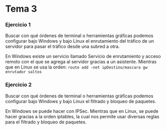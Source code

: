 # Tema 3

### Ejercicio 1
Buscar con qué órdenes de terminal o herramientas gráficas podemos configurar bajo Windows y bajo Linux el enrutamiento del tráfico de un servidor para pasar el tráfico desde una subred a otra.

En Windows existe un servicio llamado Servicio de enrutamiento y acceso remoto con el que se agrega al servidor gracias a un asistente.
Mientras que en Linux se usa la orden: `route add -net ipDestino/mascara gw enrutador saltos`

### Ejercicio 2
Buscar con qué órdenes de terminal o herramientas gráficas podemos configurar bajo Windows y bajo Linux el filtrado y bloqueo de paquetes.

En Windows se puede hacer con IPSec. Mientras que en Linux, se puede hacer gracias a la orden iptables, la cual nos permite usar diversas reglas para el filtrado y bloqueo de paquetes.